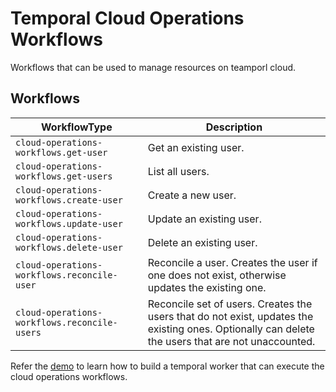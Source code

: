 # Temporal Cloud Operations Workflows

Workflows that can be used to manage resources on teamporl cloud.

## Workflows

| WorkflowType                                 | Description                                                                                                                                       |
| -------------------------------------------- | ------------------------------------------------------------------------------------------------------------------------------------------------- |
| `cloud-operations-workflows.get-user`        | Get an existing user.                                                                                                                             |
| `cloud-operations-workflows.get-users`       | List all users.                                                                                                                                   |
| `cloud-operations-workflows.create-user`     | Create a new user.                                                                                                                                |
| `cloud-operations-workflows.update-user`     | Update an existing user.                                                                                                                          |
| `cloud-operations-workflows.delete-user`     | Delete an existing user.                                                                                                                          |
| `cloud-operations-workflows.reconcile-user`  | Reconcile a user. Creates the user if one does not exist, otherwise updates the existing one.                                                     |
| `cloud-operations-workflows.reconcile-users` | Reconcile set of users. Creates the users that do not exist, updates the existing ones. Optionally can delete the users that are not unaccounted. |

Refer the [demo](demo) to learn how to build a temporal worker that can execute the cloud operations workflows.
